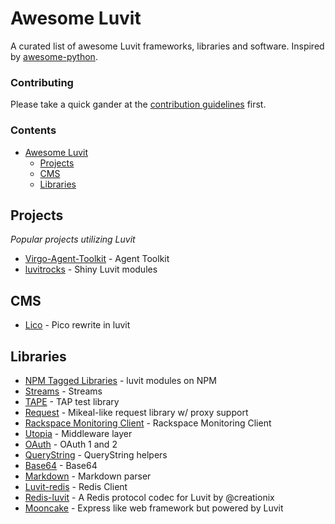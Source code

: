 # Awesome Luvit

A curated list of awesome Luvit frameworks, libraries and software. Inspired by
[awesome-python](https://github.com/vinta/awesome-python).

### Contributing

Please take a quick gander at the [contribution
guidelines](https://github.com/luvit/awesome-luvit/blob/master/CONTRIBUTING.md)
first.

### Contents

- [Awesome Luvit](#awesome-luvit)
    - [Projects](#projects)
    - [CMS](#cms)
    - [Libraries](#libraries)

## Projects

*Popular projects utilizing Luvit*

* [Virgo-Agent-Toolkit](http://virgo-agent-toolkit.github.io/) - Agent Toolkit
* [luvitrocks](https://github.com/luvitrocks/) - Shiny Luvit modules

## CMS

* [Lico](https://github.com/james2doyle/Lico) - Pico rewrite in luvit

## Libraries

* [NPM Tagged Libraries](https://www.npmjs.org/browse/keyword/luvit) - luvit modules on NPM
* [Streams](https://github.com/virgo-agent-toolkit/luvit-stream) - Streams
* [TAPE](https://github.com/virgo-agent-toolkit/luvit-tape) - TAP test library
* [Request](https://github.com/virgo-agent-toolkit/luvit-request) - Mikeal-like request library w/ proxy support
* [Rackspace Monitoring Client](https://github.com/virgo-agent-toolkit/luvit-rackspace-monitoring-client) - Rackspace Monitoring Client
* [Utopia](https://github.com/luvitrocks/luvit-utopia) - Middleware layer
* [OAuth](https://github.com/luvitrocks/luvit-oauth) - OAuth 1 and 2
* [QueryString](https://github.com/luvitrocks/luvit-querystring) - QueryString helpers
* [Base64](https://github.com/luvitrocks/luvit-base64) - Base64
* [Markdown](https://github.com/mneudert/luvit-markdown) - Markdown parser
* [Luvit-redis](https://github.com/tadeuszwojcik/luvit-redis) - Redis Client
* [Redis-luvit](https://github.com/creationix/redis-luvit) - A Redis protocol codec for Luvit by @creationix
* [Mooncake](https://github.com/cyrilis/luvit-mooncake) - Express like web framework but powered by Luvit
